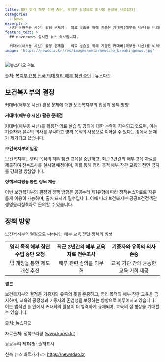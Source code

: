 ```yaml
---
title: 의대 영리 해부 참관 중단, 복지부 요청으로 의사의 눈길을 사로잡다!
categories:
  - News
excerpt: >
  커대버(해부용 시신) 활용 문제점   의료 실습을 위해 기증된 커대버(해부용 시신)를 비의료인의 강의에 활용…
feature_text: >
  ## navernews 실시간 뉴스 속보입니다.

  커대버(해부용 시신) 활용 문제점   의료 실습을 위해 기증된 커대버(해부용 시신)를 비의료인의 강의에 활용…
image: 'https://newsdao.kr/res/images/meta/newsdao_breakingnews.jpg'
---
```


![뉴스다오 속보](https://newsdao.kr/res/images/meta/newsdao_breakingnews.jpg)

<p>출처: <a href="https://newsdao.kr/4278" rel="dofollow">복지부 요청 전국 의대 영리 해부 참관 중단</a> | 뉴스다오</p>

<h2 data-ke-size="size26">보건복지부의 결정</h2>
<p data-ke-size="size16">커대버(해부용 시신) 활용 문제에 대한 보건복지부의 입장과 정책 방향</p>

<p data-ke-size="size16"><b>커대버(해부용 시신) 활용 문제점</b><p>
커대버(해부용 시신)를 활용한 의료 실습 및 강의에 대한 논란이 지속되고 있으며, 이는 기증자와 유족의 의사를 무시하고 영리 목적의 사용으로 이어질 수 있다는 점에서 문제가 제기되고 있습니다.

<p data-ke-size="size16"><b>보건복지부의 입장</b></p>
보건복지부는 영리 목적의 해부 참관 교육을 중단하고, 최근 3년간의 해부 교육 자료를 제출하여 전수조사를 실시할 예정이며, 이를 통해 영리 목적 해부 참관 교육의 전면 금지를 강화할 방침입니다.

<p data-ke-size="size16"><b>정책브리핑을 통한 정보 제공</b></p>
이번 보건복지부의 결정과 정책 방향은 공공누리 제1유형에 따라 정책뉴스자료로 자유롭게 이용이 가능하며, 출처 표시가 필수입니다. 이에 따라 보건복지부 공공보건정책관 생명윤리정책과로 문의할 수 있습니다.

<h2 data-ke-size="size26">정책 방향</h2>
<p data-ke-size="size16">보건복지부의 결정으로 나타나는 해부 교육 관련 정책의 방향</p>

<table>
  <tr>
    <td style="text-align: center; height: 17px;"><b>영리 목적 해부 참관 수업 중단 요청</b></td>
    <td style="text-align: center; height: 17px;"><b>최근 3년간의 해부 교육 자료 전수조사</b></td>
    <td style="text-align: center; height: 17px;"><b>기증자와 유족의 의사 존중</b></td>
  </tr>
  <tr>
    <td style="text-align: center; height: 17px;">법 개정을 통한 제도 개선 추진</td>
    <td style="text-align: center; height: 17px;">해부 관련 심의를 의무화</td>
    <td style="text-align: center; height: 17px;">교육 기관 간의 균등한 교육 기회 제공</td>
  </tr>
</table>

<p data-ke-size="size16"><b>결론</b></p>
보건복지부의 결정은 기증자와 유족의 뜻을 존중하고, 영리 목적의 해부 참관 교육을 금지하며, 교육의 공정성과 기증자의 존엄성을 보장하는 방향으로 이루어지고 있습니다. 이는 법적인 틀 안에서 커대버의 활용이 더 엄격하게 규제되며, 교육의 질 향상을 기대할 수 있습니다.

<p data-ke-size="size16">출처: <a href="https://newsdao.kr/4278">뉴스다오</a></p>
<p data-ke-size="size16">자료출처: 정책브리핑 (<a href="www.korea.kr">www.korea.kr</a>)</p>
<p data-ke-size="size16">공공누리 제1유형: 출처표시</p> 

신속 뉴스 바로가기 👉 <a href="https://newsdao.kr" rel="dofollow">https://newsdao.kr</a>


